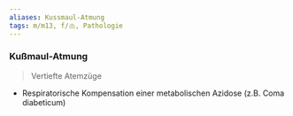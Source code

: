 ```yaml
---
aliases: Kussmaul-Atmung
tags: m/m13, f/🫁, Pathologie
---
```

### Kußmaul-Atmung
> Vertiefte Atemzüge
- Respiratorische Kompensation einer metabolischen Azidose (z.B. Coma diabeticum)